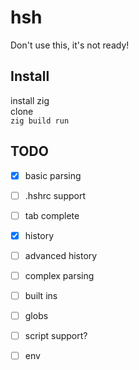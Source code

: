 # hsh
Don't use this, it's not ready!

## Install
install zig<br>
clone<br>
`zig build run`<br>

## TODO
 - [x] basic parsing
 - [ ] .hshrc support
 - [ ] tab complete
 - [x] history
 - [ ] advanced history
 - [ ] complex parsing
 - [ ] built ins
 - [ ] globs
 - [ ] script support?
 - [ ] env

